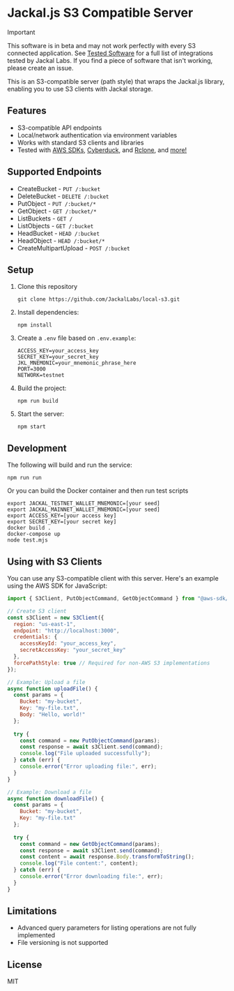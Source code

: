 # Jackal.js S3 Compatible Server

> [!IMPORTANT]  
> This software is in beta and may not work perfectly with every S3 connected application. See [Tested Software](./TESTED.md) for a full list of integrations tested by Jackal Labs. If you find a piece of software that isn't working, please create an issue.


This is an S3-compatible server (path style) that wraps the Jackal.js library, enabling you to use S3 clients with Jackal storage.

## Features

- S3-compatible API endpoints
- Local/network authentication via environment variables
- Works with standard S3 clients and libraries
- Tested with [AWS SDKs](https://aws.amazon.com/developer/tools/), [Cyberduck](https://cyberduck.io/), and [Rclone](https://rclone.org/), and [more!](./TESTED.md)

## Supported Endpoints

- CreateBucket - `PUT /:bucket`
- DeleteBucket - `DELETE /:bucket`
- PutObject - `PUT /:bucket/*`
- GetObject - `GET /:bucket/*`
- ListBuckets - `GET /`
- ListObjects - `GET /:bucket`
- HeadBucket - `HEAD /:bucket`
- HeadObject - `HEAD /:bucket/*`
- CreateMultipartUpload - `POST /:bucket`

## Setup

1. Clone this repository
   ```shell
   git clone https://github.com/JackalLabs/local-s3.git
   ```
2. Install dependencies:
   ```shell
   npm install
   ```
3. Create a `.env` file based on `.env.example`:
   ```
   ACCESS_KEY=your_access_key
   SECRET_KEY=your_secret_key
   JKL_MNEMONIC=your_mnemonic_phrase_here
   PORT=3000
   NETWORK=testnet
   ```
4. Build the project:
   ```
   npm run build
   ```
5. Start the server:
   ```
   npm start
   ```

## Development

The following will build and run the service:
```shell
npm run run
```

Or you can build the Docker container and then run test scripts
```shell
export JACKAL_TESTNET_WALLET_MNEMONIC=[your seed]
export JACKAL_MAINNET_WALLET_MNEMONIC=[your seed]
export ACCESS_KEY=[your access key]
export SECRET_KEY=[your secret key]
docker build .
docker-compose up
node test.mjs
```

## Using with S3 Clients

You can use any S3-compatible client with this server. Here's an example using the AWS SDK for JavaScript:

```javascript
import { S3Client, PutObjectCommand, GetObjectCommand } from "@aws-sdk/client-s3";

// Create S3 client
const s3Client = new S3Client({
  region: "us-east-1",
  endpoint: "http://localhost:3000",
  credentials: {
    accessKeyId: "your_access_key",
    secretAccessKey: "your_secret_key"
  },
  forcePathStyle: true // Required for non-AWS S3 implementations
});

// Example: Upload a file
async function uploadFile() {
  const params = {
    Bucket: "my-bucket",
    Key: "my-file.txt",
    Body: "Hello, world!"
  };
  
  try {
    const command = new PutObjectCommand(params);
    const response = await s3Client.send(command);
    console.log("File uploaded successfully");
  } catch (err) {
    console.error("Error uploading file:", err);
  }
}

// Example: Download a file
async function downloadFile() {
  const params = {
    Bucket: "my-bucket",
    Key: "my-file.txt"
  };
  
  try {
    const command = new GetObjectCommand(params);
    const response = await s3Client.send(command);
    const content = await response.Body.transformToString();
    console.log("File content:", content);
  } catch (err) {
    console.error("Error downloading file:", err);
  }
}
```

## Limitations

- Advanced query parameters for listing operations are not fully implemented
- File versioning is not supported

## License

MIT